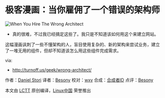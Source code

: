 极客漫画：当你雇佣了一个错误的架构师
=====

![When You Hire The Wrong Architect](http://turnoff.us/image/en/wrong-architect.png)

- 真的很难，不过我已经搞定这些了。我只是不知道该如何用这个来建立网站。

这幅漫画讽刺了一些不懂架构的人，盲目使用复杂的、新的架构来尝试业务，建立了一堆无用的组件，但却不知道该怎么用这些组件完成需求。

via:
- http://turnoff.us/geek/wrong-architect/

作者：[Daniel Stori][a]
译者：[Besony](https://github.com/Besony)
校对：[wxy](https://github.com/wxy)
合成：[合成者ID](https://github.com/合成者ID)
点评：[Besony](https://github.com/Besony)

本文由 [LCTT](https://github.com/LCTT/TranslateProject) 原创编译，[Linux中国](https://linux.cn/) 荣誉推出

[a]:http://turnoff.us/about/
